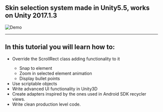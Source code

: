 <h2> Skin selection system made in Unity5.5, works on Unity 2017.1.3</h2>

![Demo](https://user-images.githubusercontent.com/7122366/31853302-1ed3c4b2-b665-11e7-8f57-69bdb53e5391.gif)

<hr>

<h2>In this tutorial you will learn how to:</h2>
  <ul>
  <li>Override the ScrollRect class adding functionality to it </li>
    <ul>
      <li>Snap to element</li>
      <li>Zoom in selected element animation</li>
      <li>Display bullet points</li>
    </ul>
  <li>Use scriptable objects </li>
  <li>Write advanced UI functionality in Unity3D</li>
  <li>Create adapters inspired by the ones used in Android SDK recycler views.</li>
  <li>Write clean production level code.</li>
  </ul>
